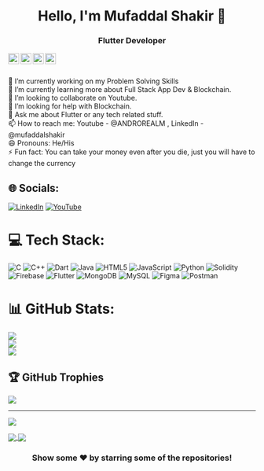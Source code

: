 <h1 align = "center">Hello, I'm Mufaddal Shakir 👋</h1>
<h3 align = "center">Flutter Developer</h3>

<a href="https://linkedin.com/in/mufaddalshakir">
  <img align="left" alt="Mufaddal's Linkdein" width="22px" src="https://cdn.jsdelivr.net/npm/simple-icons@v3/icons/linkedin.svg" />
</a>
<a href="https://github.com/Mufaddal5253110">
  <img align="left" alt="Mufaddal's Github" width="22px" src="https://cdn.jsdelivr.net/npm/simple-icons@v3/icons/github.svg" />
</a>
<a href="https://instagram.com/dshakir52/">
  <img align="left" alt="Mufaddal's Instagram" width="22px" src="https://cdn.jsdelivr.net/npm/simple-icons@v3/icons/instagram.svg" />
</a>
<a href="https://www.youtube.com/channel/UCpmYJCw8qjtZi-S7zs7Z-Pw/">
  <img align="left" alt="Mufaddal's Youtube" width="22px" src="https://cdn.jsdelivr.net/npm/simple-icons@v3/icons/youtube.svg" />
</a>

<br/>
<br/>

🔭 I’m currently working on my Problem Solving Skills<br>🌱 I’m currently learning more about Full Stack App Dev & Blockchain.<br>👯 I’m looking to collaborate on Youtube.<br>🤔 I’m looking for help with Blockchain.<br>💬 Ask me about Flutter or any tech related stuff.<br>📫 How to reach me: Youtube - @ANDROREALM , LinkedIn - @mufaddalshakir<br>😄 Pronouns: He/His<br>⚡ Fun fact: You can take your money even after you die, just you will have to change the currency


## 🌐 Socials:
[![LinkedIn](https://img.shields.io/badge/LinkedIn-%230077B5.svg?logo=linkedin&logoColor=white)](https://linkedin.com/in/mufaddalshakir) [![YouTube](https://img.shields.io/badge/YouTube-%23FF0000.svg?logo=YouTube&logoColor=white)](https://youtube.com/@ANDROREALM) 

# 💻 Tech Stack:
![C](https://img.shields.io/badge/c-%2300599C.svg?style=for-the-badge&logo=c&logoColor=white) ![C++](https://img.shields.io/badge/c++-%2300599C.svg?style=for-the-badge&logo=c%2B%2B&logoColor=white) ![Dart](https://img.shields.io/badge/dart-%230175C2.svg?style=for-the-badge&logo=dart&logoColor=white) ![Java](https://img.shields.io/badge/java-%23ED8B00.svg?style=for-the-badge&logo=java&logoColor=white) ![HTML5](https://img.shields.io/badge/html5-%23E34F26.svg?style=for-the-badge&logo=html5&logoColor=white) ![JavaScript](https://img.shields.io/badge/javascript-%23323330.svg?style=for-the-badge&logo=javascript&logoColor=%23F7DF1E) ![Python](https://img.shields.io/badge/python-3670A0?style=for-the-badge&logo=python&logoColor=ffdd54) ![Solidity](https://img.shields.io/badge/Solidity-%23363636.svg?style=for-the-badge&logo=solidity&logoColor=white) ![Firebase](https://img.shields.io/badge/firebase-%23039BE5.svg?style=for-the-badge&logo=firebase) ![Flutter](https://img.shields.io/badge/Flutter-%2302569B.svg?style=for-the-badge&logo=Flutter&logoColor=white) ![MongoDB](https://img.shields.io/badge/MongoDB-%234ea94b.svg?style=for-the-badge&logo=mongodb&logoColor=white) ![MySQL](https://img.shields.io/badge/mysql-%2300f.svg?style=for-the-badge&logo=mysql&logoColor=white) 	![Figma](https://img.shields.io/badge/figma-%23F24E1E.svg?style=for-the-badge&logo=figma&logoColor=white) ![Postman](https://img.shields.io/badge/Postman-FF6C37?style=for-the-badge&logo=postman&logoColor=white)
# 📊 GitHub Stats:
![](https://github-readme-stats.vercel.app/api?username=Mufaddal5253110&theme=dark&hide_border=false&include_all_commits=true&count_private=false)<br/>
![](https://github-readme-streak-stats.herokuapp.com/?user=Mufaddal5253110&theme=dark&hide_border=false)<br/>
![](https://github-readme-stats.vercel.app/api/top-langs/?username=Mufaddal5253110&theme=dark&hide_border=false&include_all_commits=true&count_private=false&layout=compact)

## 🏆 GitHub Trophies
![](https://github-profile-trophy.vercel.app/?username=Mufaddal5253110&theme=discord&no-frame=false&no-bg=true&margin-w=4)

---
[![](https://visitcount.itsvg.in/api?id=Mufaddal5253110&icon=0&color=0)](https://visitcount.itsvg.in)

<a href="https://github.com/Mufaddal5253110/BudgetBudy">
  <img align="center" src="https://github-readme-stats-sigma-five.vercel.app/api/pin/?username=Mufaddal5253110&repo=BudgetBudy&theme=light" />
</a>
<a href="https://github.com/Mufaddal5253110/Instagram-clone">
 <img align="center" src="https://github-readme-stats-sigma-five.vercel.app/api/pin/?username=Mufaddal5253110&repo=Instagram-clone&theme=light" />
</a>

<div align="center">

### Show some ❤️ by starring some of the repositories!

</div>

